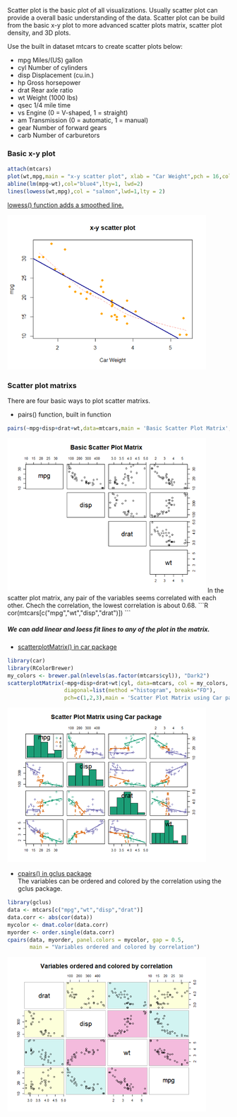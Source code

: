 Scatter plot is the basic plot of all visualizations. Usually scatter plot can provide a overall basic understanding of the data. 
Scatter plot can be build from the basic x-y plot to more advanced scatter plots matrix, scatter plot density, and 3D plots.

Use the built in dataset mtcars to create scatter plots below:
- mpg	Miles/(US) gallon
- cyl	Number of cylinders
- disp	Displacement (cu.in.)
- hp	Gross horsepower
- drat	Rear axle ratio
- wt	Weight (1000 lbs)
- qsec	1/4 mile time
- vs	Engine (0 = V-shaped, 1 = straight)
- am	Transmission (0 = automatic, 1 = manual)
- gear	Number of forward gears
- carb	Number of carburetors

### Basic x-y plot
```R
attach(mtcars)
plot(wt,mpg,main = "x-y scatter plot", xlab = "Car Weight",pch = 16,col="orange")
abline(lm(mpg~wt),col="blue4",lty=1, lwd=2)
lines(lowess(wt,mpg),col = "salmon",lwd=1,lty = 2)
```
[lowess() function adds a smoothed line.](https://www.rdocumentation.org/packages/gplots/versions/3.0.1.1/topics/lowess)

<img src="https://github.com/ruoxinli94/Stat/blob/master/image/xy-scatter.png" alt="X-Y Scatter Plot" width=450 height=350>

### Scatter plot matrixs
There are four basic ways to plot scatter matrixs.
- pairs() function, built in function
```R
pairs(~mpg+disp+drat+wt,data=mtcars,main = 'Basic Scatter Plot Matrix',lower.panel = NULL)
```
<img src="https://github.com/ruoxinli94/Stat/blob/master/image/ScatterMatrixPairs.png" alt = "ScatterMatrixPairs" width = 450, height = 350>
In the scatter plot matrix, any pair of the variables seems correlated with each other. Chech the correlation, the lowest correlation is about 0.68.
```R
cor(mtcars[c("mpg","wt","disp","drat")])
```

##### We can add linear and loess fit lines to any of the plot in the matrix. 

- [scatterplotMatrix() in car package](https://www.rdocumentation.org/packages/car/versions/2.1-4/topics/scatterplotMatrix)
```R
library(car)
library(RColorBrewer)
my_colors <- brewer.pal(nlevels(as.factor(mtcars$cyl)), "Dark2")
scatterplotMatrix(~mpg+disp+drat+wt|cyl, data=mtcars, col = my_colors, spread = FALSE, 
                  diagonal=list(method ="histogram", breaks="FD"),
                  pch=c(1,2,3),main = 'Scatter Plot Matrix using Car package')
```
<img src="https://github.com/ruoxinli94/Stat/blob/master/image/ScatterPlotMatrixinCar.png" alt = "ScatterPlotMatrixinCar" width =450, height=350>

- [cpairs() in gclus package](https://www.rdocumentation.org/packages/gclus/versions/1.3.2/topics/cpairs) <br/>
The variables can be ordered and colored by the correlation using the gclus package. 

```R
library(gclus)
data <- mtcars[c("mpg","wt","disp","drat")]
data.corr <- abs(cor(data))
mycolor <- dmat.color(data.corr)
myorder <- order.single(data.corr)
cpairs(data, myorder, panel.colors = mycolor, gap = 0.5, 
       main = "Variables ordered and colored by correlation")
```
<img src="https://github.com/ruoxinli94/Stat/blob/master/image/cpaires_gclus.png" alt = "ScatterPlotMatrixinCar" width =450, height=350>

